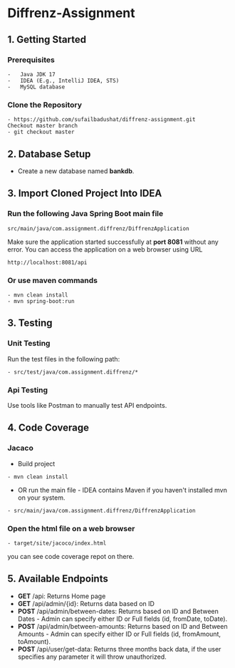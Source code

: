 # Diffrenz-Assignment

## 1. Getting Started
### Prerequisites
```
-	Java JDK 17
-	IDEA (E.g., IntelliJ IDEA, STS)
-	MySQL database
```
### Clone the Repository
```
- https://github.com/sufailbadushat/diffrenz-assignment.git
Checkout master branch
- git checkout master
```
## 2. Database Setup
 - Create a new database named **bankdb**. 

## 3. Import Cloned Project Into IDEA
### Run the following Java Spring Boot main file
```
src/main/java/com.assignment.diffrenz/DiffrenzApplication
```
Make sure the application started successfully at **port 8081** without any error.
You can access the application on a web browser using URL
```
http://localhost:8081/api
```
### Or use maven commands
```
- mvn clean install
- mvn spring-boot:run
```

## 3. Testing
### Unit Testing
Run the test files in the following path:
```
- src/test/java/com.assignment.diffrenz/*
```
### Api Testing
Use tools like Postman to manually test API endpoints.

## 4. Code Coverage
### Jacaco
- Build project
```
- mvn clean install
```
- OR run the main file -  IDEA contains Maven if you haven't installed mvn on your system.
```
- src/main/java/com.assignment.diffrenz/DiffrenzApplication
```
### Open the html file on a web browser
```
- target/site/jacoco/index.html 
```
you can see code coverage repot on there.
## 5. Available Endpoints
- **GET** /api: Returns Home page
- **GET** /api/admin/{id}: Returns data based on ID
- **POST** /api/admin/between-dates: Returns based on ID and Between Dates - Admin can specify either ID or Full fields (id, fromDate, toDate).
- **POST** /api/admin/between-amounts: Returns based on ID and Between Amounts - Admin can specify either ID or Full fields (id, fromAmount, toAmount).
- **POST** /api/user/get-data: Returns three months back data, if the user specifies any parameter it will throw unauthorized.
